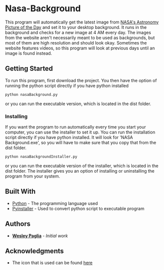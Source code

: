 # Nasa-Background
This program will automatically get the latest image from [NASA's Astronomy Picture of the Day](https://apod.nasa.gov/apod/astropix.html) and set it to your desktop background. It runs in the background and checks for a new image at 4 AM every day. The images from the website aren't necessarily meant to be used as backgrounds, but most of them are high resolution and should look okay. Sometimes the website features videos, so this program will look at previous days until an image is found instead. 

## Getting Started
To run this program, first download the project. You then have the option of running the python script directly if you have python installed

```
python nasaBackground.py
```

or you can run the executable version, which is located in the dist folder.

### Installing
If you want the program to run automatically every time you start your computer, you can use the installer to set it up. 
You can run the installation script directly if you have python installed. It will look for 'NASA Background.exe', so you will have to make sure that you copy that from the dist folder.

```
python nasaBackgroundInstaller.py
```

or you can run the executable version of the installer, which is located in the dist folder. The installer gives you an option of installing or uninstalling the program from your system. 

## Built With

* [Python](https://www.python.org/) - The programming language used
* [Pyinstaller](https://www.pyinstaller.org/) - Used to convert python script to executable program

## Authors

* **[Wesley Paglia](https://github.com/wrp1002)** - *Initial work*

## Acknowledgments
* The icon that is used can be found [here](https://icon-icons.com/icon/satelite-space/86323)

